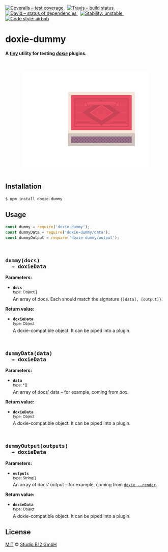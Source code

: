 [![Coveralls – test coverage
](https://img.shields.io/coveralls/studio-b12/doxie-dummy.svg?style=flat-square)
](https://coveralls.io/r/studio-b12/doxie-dummy)
 [![Travis – build status
](https://img.shields.io/travis/studio-b12/doxie-dummy/master.svg?style=flat-square)
](https://travis-ci.org/studio-b12/doxie-dummy)
 [![David – status of dependencies
](https://img.shields.io/david/studio-b12/doxie-dummy.svg?style=flat-square)
](https://david-dm.org/studio-b12/doxie-dummy)
 [![Stability: unstable
](https://img.shields.io/badge/stability-unstable-yellowgreen.svg?style=flat-square)
](https://nodejs.org/api/documentation.html#documentation_stability_index)
 [![Code style: airbnb
](https://img.shields.io/badge/code%20style-airbnb-blue.svg?style=flat-square)
](https://github.com/airbnb/javascript)




doxie-dummy
===========

**A [tiny][] utility for testing *[doxie][]* plugins.**

[tiny]:   ./module/data.js
[doxie]:  http://npm.im/doxie




<p align="center"><a
  title="Graphic by the great Justin Mezzell"
  href="http://justinmezzell.tumblr.com/post/88665824413"
  >
  <br/>
  <br/>
  <img
    src="Readme/Matchbox.gif"
    width="400"
    height="300"
  />
  <br/>
  <br/>
</a></p>




Installation
------------

```sh
$ npm install doxie-dummy
```




Usage
-----

```js
const dummy = require('doxie-dummy');
const dummyData = require('doxie-dummy/data');
const dummyOutput = require('doxie-dummy/output');
```


&nbsp;


<h3><pre>
dummy(docs)
  → doxieData
</pre></h3>

**Parameters:**

* **`docs`**  
  <sup>type: Object[]</sup>  
  An array of docs. Each should match the signature `{[data], [output]}`.

**Return value:**  

* **`doxieData`**  
  <sup>type: Object</sup>  
  A doxie-compatible object. It can be piped into a plugin.


&nbsp;


<h3><pre>
dummyData(data)
  → doxieData
</pre></h3>

**Parameters:**

* **`data`**  
  <sup>type: *[]</sup>  
  An array of docs’ data – for example, coming from *dox*.

**Return value:**  

* **`doxieData`**  
  <sup>type: Object</sup>  
  A doxie-compatible object. It can be piped into a plugin.


&nbsp;


<h3><pre>
dummyOutput(outputs)
  → doxieData
</pre></h3>

**Parameters:**

* **`outputs`**  
  <sup>type: String[]</sup>  
  An array of docs’ output – for example, coming from [`doxie --render`](http://npm.im/doxie.render).

**Return value:**  

* **`doxieData`**  
  <sup>type: Object</sup>  
  A doxie-compatible object. It can be piped into a plugin.




License
-------

[MIT][] © [Studio B12 GmbH][]

[MIT]:              ./License.md
[Studio B12 GmbH]:  http://studio-b12.de

